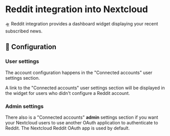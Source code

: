 # Reddit integration into Nextcloud

🛸 Reddit integration provides a dashboard widget displaying your recent subscribed news.

## 🔧 Configuration

### User settings

The account configuration happens in the "Connected accounts" user settings section.

A link to the "Connected accounts" user settings section will be displayed in the widget for users who didn't configure a Reddit account.

### Admin settings

There also is a "Connected accounts" **admin** settings section if you want your Nextcloud users to use another OAuth application to authenticate to Reddit. The Nextcloud Reddit OAuth app is used by default.
